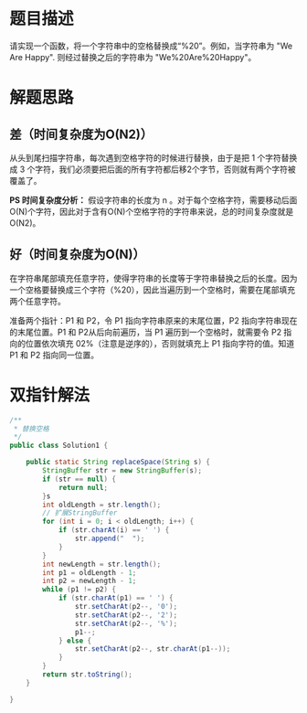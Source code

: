 # 题目描述
请实现一个函数，将一个字符串中的空格替换成“%20”。例如，当字符串为 "We Are Happy". 则经过替换之后的字符串为 "We%20Are%20Happy"。
#  解题思路
## 差（时间复杂度为O(N2)）
从头到尾扫描字符串，每次遇到空格字符的时候进行替换，由于是把 1 个字符替换成 3 个字符，我们必须要把后面的所有字符都后移2个字节，否则就有两个字符被覆盖了。

**PS 时间复杂度分析：**
假设字符串的长度为 n 。对于每个空格字符，需要移动后面O(N)个字符，因此对于含有O(N)个空格字符的字符串来说，总的时间复杂度就是O(N2)。
## 好（时间复杂度为O(N)）
在字符串尾部填充任意字符，使得字符串的长度等于字符串替换之后的长度。因为一个空格要替换成三个字符（%20），因此当遍历到一个空格时，需要在尾部填充两个任意字符。

准备两个指针：P1 和 P2，令 P1 指向字符串原来的末尾位置，P2 指向字符串现在的末尾位置。P1 和 P2从后向前遍历，当 P1 遍历到一个空格时，就需要令 P2 指向的位置依次填充 02%（注意是逆序的），否则就填充上 P1 指向字符的值。知道 P1 和 P2 指向同一位置。
# 双指针解法
```java
/**
 * 替换空格
 */
public class Solution1 {

    public static String replaceSpace(String s) {
        StringBuffer str = new StringBuffer(s);
        if (str == null) {
            return null;
        }s
        int oldLength = str.length();
        // 扩展StringBuffer
        for (int i = 0; i < oldLength; i++) {
            if (str.charAt(i) == ' ') {
                str.append("  ");
            }
        }
        int newLength = str.length();
        int p1 = oldLength - 1;
        int p2 = newLength - 1;
        while (p1 != p2) {
            if (str.charAt(p1) == ' ') {
                str.setCharAt(p2--, '0');
                str.setCharAt(p2--, '2');
                str.setCharAt(p2--, '%');
                p1--;
            } else {
                str.setCharAt(p2--, str.charAt(p1--));
            }
        }
        return str.toString();
    }

}
```

